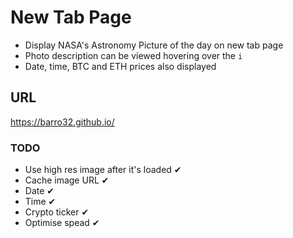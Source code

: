 # New Tab Page

- Display NASA's Astronomy Picture of the day on new tab page
- Photo description can be viewed hovering over the `i`
- Date, time, BTC and ETH prices also displayed

## URL

https://barro32.github.io/

### TODO
- Use high res image after it's loaded ✔
- Cache image URL ✔
- Date ✔
- Time ✔
- Crypto ticker ✔
- Optimise spead ✔
